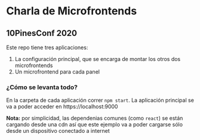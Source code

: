 # Charla de Microfrontends

## 10PinesConf 2020

Este repo tiene tres aplicaciones:

1. La configuración principal, que se encarga de montar los otros dos microfrontends
2. Un microfrontend para cada panel

### ¿Cómo se levanta todo?

En la carpeta de cada aplicación correr `npm start`.
La aplicación principal se va a poder acceder en https://localhost:9000

**Nota:** por simplicidad, las dependenias comunes (como `react`) se están cargando desde una cdn
así que este ejemplo va a poder cargarse sólo desde un dispositivo conectado a internet
